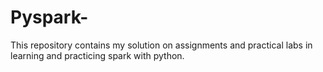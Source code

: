 # Pyspark-
This repository contains my solution on assignments and practical labs in learning and practicing spark with python.
